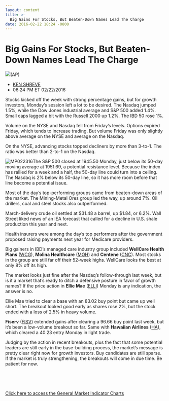 ```yaml
---
layout: content
title: >-
  Big Gains For Stocks, But Beaten-Down Names Lead The Charge
date: 2016-02-22 18:24 -0800
---
```



Big Gains For Stocks, But Beaten-Down Names Lead The Charge
============================================================


![](https://www.investors.com/wp-content/uploads/2016/02/BIGPIC-022316-AP.jpg)(AP)




* [KEN SHREVE](https://www.investors.com/author/shrevek/ "Posts by KEN SHREVE")
* 06:24 PM ET 02/22/2016




Stocks kicked off the week with strong percentage gains, but for growth investors, Monday’s session left a lot to be desired. The Nasdaq jumped 1.5%, while the Dow Jones industrial average and S&P 500 added 1.4%. Small caps lagged a bit with the Russell 2000 up 1.2%. The IBD 50 rose 1%.


Volume on the NYSE and Nasdaq fell from Friday’s levels. Options expired Friday, which tends to increase trading. But volume Friday was only slightly above average on the NYSE and average on the Nasdaq.


On the NYSE, advancing stocks topped decliners by more than 3-to-1. The ratio was better than 2-to-1 on the Nasdaq.


![MP022316](https://www.investors.com/wp-content/uploads/2016/02/MP022316-224x300.jpg)The S&P 500 closed at 1945.50 Monday, just below its 50-day moving average at 1951.69, a potential resistance level. Because the index has rallied for a week and a half, the 50-day line could turn into a ceiling. The Nasdaq is 2% below its 50-day line, so it has more room before that line become a potential issue.


Most of the day’s top-performing groups came from beaten-down areas of the market. The Mining-Metal Ores group led the way, up around 7%. Oil drillers, coal and steel stocks also outperformed.


March-delivery crude oil settled at $31.48 a barrel, up $1.84, or 6.2%. Wall Street liked news of an IEA forecast that called for a decline in U.S. shale production this year and next.


Health insurers were among the day’s top performers after the government proposed raising payments next year for Medicare providers.


Big gainers in IBD’s managed care industry group included **WellCare Health Plans** ([WCG](https://research.investors.com/quote.aspx?symbol=WCG)), **Molina Healthcare** ([MOH](https://research.investors.com/quote.aspx?symbol=MOH)) and **Centene** ([CNC](https://research.investors.com/quote.aspx?symbol=CNC)). Most stocks in the group are still far off their 52-week highs. WellCare looks the best at only 8% off its high.


The market looks just fine after the Nasdaq’s follow-through last week, but is it a market that’s ready to ditch a defensive posture in favor of growth names? If the price action in **Ellie Mae** ([ELLI](https://research.investors.com/quote.aspx?symbol=ELLI)) Monday is any indication, the answer is no.


Ellie Mae tried to clear a base with an 83.02 buy point but came up well short. The breakout looked good early as shares rose 2%, but the stock ended with a loss of 2.5% in heavy volume.


**Fiserv** ([FISV](https://research.investors.com/quote.aspx?symbol=FISV)) extended gains after clearing a 96.66 buy point last week, but it’s been a low-volume breakout so far. Same with **Hawaiian Airlines** ([HA](https://research.investors.com/quote.aspx?symbol=HA)), which cleared a 40.23 entry Monday in light trade.


Judging by the action in recent breakouts, plus the fact that some potential leaders are still early in the base-building process, the market’s message is pretty clear right now for growth investors. Buy candidates are still sparse. If the market is truly strengthening, the breakouts will come in due time. Be patient for now.


 


 


[Click here to access the General Market Indicator Charts](https://www.investors.com/wp-content/uploads/2016/02/GMI_022316.pdf)




